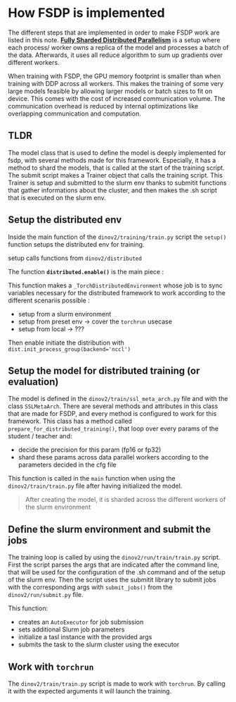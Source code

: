 # How FSDP is implemented

The different steps that are implemented in order to make FSDP work are listed in this note.
**[Fully Sharded Distributed Parallelism](https://pytorch.org/tutorials/intermediate/FSDP_tutorial.html)** is a setup where each process/ worker owns a replica of the model and processes a batch of the data. Afterwards, it uses all reduce algorithm to sum up gradients over different workers.

When training with FSDP, the GPU memory footprint is smaller than when training with DDP across all workers. This makes the training of some very large models feasible by allowing larger models or batch sizes to fit on device. This comes with the cost of increased communication volume. The communication overhead is reduced by internal optimizations like overlapping communication and computation.

## TLDR

The model class that is used to define the model is deeply implemented for fsdp, with several methods made for this framework. Especially, it has a method to shard the models, that is called at the start of the training script.
The submit script makes a Trainer object that calls the training script. This Trainer is setup and submitted to the slurm env thanks to submitit functions that gather informations about the cluster, and then makes the .sh script that is executed on the slurm env.

## Setup the distributed env

Inside the main function of the `dinov2/training/train.py` script the `setup()` function setups the distributed env for training.

setup calls functions from `dinov2/distributed`

The function **`distributed.enable()`** is the main piece :

This function makes a `_TorchDistributedEnvironment` whose job is to sync variables necessary for the distributed framework to work according to the different scenariis possible :

- setup from a slurm environment
- setup from preset env -> cover the `torchrun` usecase
- setup from local -> ???

Then enable initiate the distribution with `dist.init_process_group(backend='nccl')`

## Setup the model for distributed training (or evaluation)

The model is defined in the `dinov2/train/ssl_meta_arch.py` file and with the class `SSLMetaArch`.
There are several methods and attributes in this class that are made for FSDP, and every method is configured to work for this framework.
This class has a method called `prepare_for_distributed_training()`, that loop over every params of the student / teacher and:

- decide the precision for this param (fp16 or fp32)
- shard these params across data parallel workers according to the parameters decided in the cfg file

This function is called in the `main` function when using the `dinov2/train/train.py` file after having initialized the model.
> After creating the model, it is sharded across the different workers of the slurm environment

## Define the slurm environment and submit the jobs

The training loop is called by using the `dinov2/run/train/train.py` script.
First the script parses the args that are indicated after the command line, that will be used for the configuration of the .sh command and of the setup of the slurm env.
Then the script uses the submitit library to submit jobs with the corresponding args with `submit_jobs()` from the `dinov2/run/submit.py` file.

This function:

- creates an `AutoExecutor` for job submission
- sets additional Slurm job parameters
- initialize a tasl instance with the provided args
- submits the task to the slurm cluster using the executor

## Work with `torchrun`

The `dinov2/train/train.py` script is made to work with `torchrun`. By calling it with the expected arguments it will launch the training.
